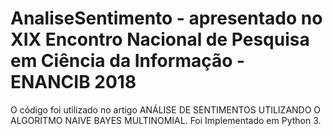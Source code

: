 # AnaliseSentimento - apresentado no XIX Encontro Nacional de Pesquisa em Ciência da Informação - ENANCIB 2018
O código foi utilizado no artigo ANÁLISE DE SENTIMENTOS UTILIZANDO O ALGORITMO NAIVE BAYES MULTINOMIAL. Foi 
Implementado em Python 3.

